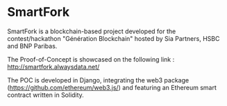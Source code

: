 # SmartFork

SmartFork is a blockchain-based project developed for the contest/hackathon "Génération Blockchain" hosted by Sia Partners, HSBC and BNP Paribas. 

The Proof-of-Concept is showcased on the following link : http://smartfork.alwaysdata.net/

The POC is developed in Django, integrating the web3 package (https://github.com/ethereum/web3.js/) and featuring an Ethereum smart contract written in Solidity.

